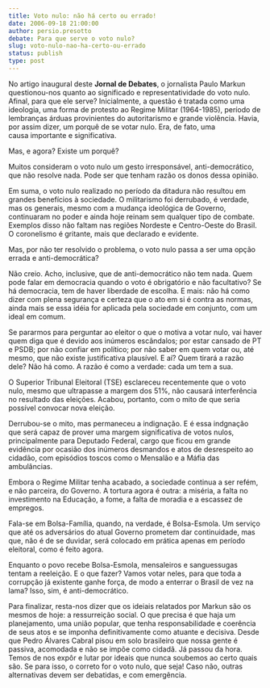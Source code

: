 ```yaml
---
title: Voto nulo: não há certo ou errado!
date: 2006-09-18 21:00:00
author: persio.presotto
debate: Para que serve o voto nulo?
slug: voto-nulo-nao-ha-certo-ou-errado
status: publish 
type: post
---
```


No artigo inaugural deste **Jornal de Debates**, o jornalista Paulo Markun questionou-nos quanto ao significado e representatividade do voto nulo. Afinal, para que ele serve? Inicialmente, a questão é tratada como uma ideologia, uma forma de protesto ao Regime Militar (1964-1985), período de lembranças árduas provinientes do autoritarismo e grande violência. Havia, por assim dizer, um porquê de se votar nulo. Era, de fato, uma causa importante e significativa.  
  
Mas, e agora? Existe um porquê?  
  
Muitos consideram o voto nulo um gesto irresponsável, anti-democrático, que não resolve nada. Pode ser que tenham razão os donos dessa opinião.  
  
Em suma, o voto nulo realizado no período da ditadura não resultou em grandes benefícios à sociedade. O militarismo foi derrubado, é verdade, mas os generais, mesmo com a mudança ideológica de Governo, continuaram no poder e ainda hoje reinam sem qualquer tipo de combate. Exemplos disso não faltam nas regiões Nordeste e Centro-Oeste do Brasil. O coronelismo é gritante, mais que declarado e evidente.  
  
Mas, por não ter resolvido o problema, o voto nulo passa a ser uma opção errada e anti-democrática?  
  
Não creio. Acho, inclusive, que de anti-democrático não tem nada. Quem pode falar em democracia quando o voto é obrigatório e não facultativo? Se há democracia, tem de haver liberdade de escolha. E mais: não há como dizer com plena segurança e certeza que o ato em si é contra as normas, ainda mais se essa idéia for aplicada pela sociedade em conjunto, com um ideal em comum.  
  
Se pararmos para perguntar ao eleitor o que o motiva a votar nulo, vai haver quem diga que é devido aos inúmeros escândalos; por estar cansado de PT e PSDB; por não confiar em político; por não saber em quem votar ou, até mesmo, que não existe justificativa plausível. E aí? Quem tirará a razão dele? Não há como. A razão é como a verdade: cada um tem a sua.  
  
O Superior Tribunal Eleitoral (TSE) esclareceu recentemente que o voto nulo, mesmo que ultrapasse a margem dos 51%, não causará interferência no resultado das eleições. Acabou, portanto, com o mito de que seria possível convocar nova eleição.  
  
Derrubou-se o mito, mas permaneceu a indignação. E é essa indgnação que será capaz de prover uma margem significativa de votos nulos, principalmente para Deputado Federal, cargo que ficou em grande evidência por ocasião dos inúmeros desmandos e atos de desrespeito ao cidadão, com episódios toscos como o Mensalão e a Máfia das ambulâncias.  
  
Embora o Regime Militar tenha acabado, a sociedade continua a ser refém, e não parceira, do Governo. A tortura agora é outra: a miséria, a falta no investimento na Educação, a fome, a falta de moradia e a escassez de empregos.  
  
Fala-se em Bolsa-Família, quando, na verdade, é Bolsa-Esmola. Um serviço que até os adversários do atual Governo prometem dar continuidade, mas que, não é de se duvidar, será colocado em prática apenas em período eleitoral, como é feito agora.  
  
Enquanto o povo recebe Bolsa-Esmola, mensaleiros e sanguessugas tentam a reeleição. E o que fazer? Vamos votar neles, para que toda a corrupção já existente ganhe força, de modo a enterrar o Brasil de vez na lama? Isso, sim, é anti-democrático.  
  
Para finalizar, resta-nos dizer que os ideiais relatados por Markun são os mesmos de hoje: a ressurreição social. O que precisa é que haja um planejamento, uma união popular, que tenha responsabilidade e coerência de seus atos e se imponha definitivamente como atuante e decisiva. Desde que Pedro Álvares Cabral pisou em solo brasileiro que nossa gente é passiva, acomodada e não se impõe como cidadã. Já passou da hora. Temos de nos expôr e lutar por ideais que nunca soubemos ao certo quais são. Se para isso, o correto for o voto nulo, que seja! Caso não, outras alternativas devem ser debatidas, e com emergência.

